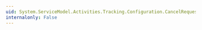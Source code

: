```yaml
---
uid: System.ServiceModel.Activities.Tracking.Configuration.CancelRequestedQueryElementCollection.#ctor
internalonly: False
---
```

